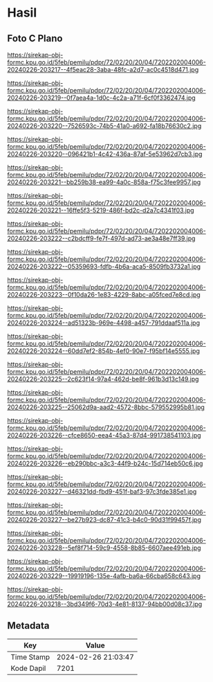# Hasil

## Foto C Plano

https://sirekap-obj-formc.kpu.go.id/5feb/pemilu/pdpr/72/02/20/20/04/7202202004006-20240226-203217--4f5eac28-3aba-48fc-a2d7-ac0c4518d471.jpg

https://sirekap-obj-formc.kpu.go.id/5feb/pemilu/pdpr/72/02/20/20/04/7202202004006-20240226-203219--0f7aea4a-1d0c-4c2a-a71f-6cf0f3362474.jpg

https://sirekap-obj-formc.kpu.go.id/5feb/pemilu/pdpr/72/02/20/20/04/7202202004006-20240226-203220--7526593c-74b5-41a0-a692-fa18b76630c2.jpg

https://sirekap-obj-formc.kpu.go.id/5feb/pemilu/pdpr/72/02/20/20/04/7202202004006-20240226-203220--096421b1-4c42-436a-87af-5e53962d7cb3.jpg

https://sirekap-obj-formc.kpu.go.id/5feb/pemilu/pdpr/72/02/20/20/04/7202202004006-20240226-203221--bb259b38-ea99-4a0c-858a-f75c3fee9957.jpg

https://sirekap-obj-formc.kpu.go.id/5feb/pemilu/pdpr/72/02/20/20/04/7202202004006-20240226-203221--16ffe5f3-5219-486f-bd2c-d2a7c4341f03.jpg

https://sirekap-obj-formc.kpu.go.id/5feb/pemilu/pdpr/72/02/20/20/04/7202202004006-20240226-203222--c2bdcff9-fe7f-497d-ad73-ae3a48e7ff39.jpg

https://sirekap-obj-formc.kpu.go.id/5feb/pemilu/pdpr/72/02/20/20/04/7202202004006-20240226-203222--05359693-fdfb-4b6a-aca5-8509fb3732a1.jpg

https://sirekap-obj-formc.kpu.go.id/5feb/pemilu/pdpr/72/02/20/20/04/7202202004006-20240226-203223--0f10da26-1e83-4229-8abc-a05fced7e8cd.jpg

https://sirekap-obj-formc.kpu.go.id/5feb/pemilu/pdpr/72/02/20/20/04/7202202004006-20240226-203224--ad51323b-969e-4498-a457-791ddaaf511a.jpg

https://sirekap-obj-formc.kpu.go.id/5feb/pemilu/pdpr/72/02/20/20/04/7202202004006-20240226-203224--60dd7ef2-854b-4ef0-90e7-f95bf14e5555.jpg

https://sirekap-obj-formc.kpu.go.id/5feb/pemilu/pdpr/72/02/20/20/04/7202202004006-20240226-203225--2c623f14-97a4-462d-be8f-961b3d13c149.jpg

https://sirekap-obj-formc.kpu.go.id/5feb/pemilu/pdpr/72/02/20/20/04/7202202004006-20240226-203225--25062d9a-aad2-4572-8bbc-579552995b81.jpg

https://sirekap-obj-formc.kpu.go.id/5feb/pemilu/pdpr/72/02/20/20/04/7202202004006-20240226-203226--cfce8650-eea4-45a3-87d4-991738541103.jpg

https://sirekap-obj-formc.kpu.go.id/5feb/pemilu/pdpr/72/02/20/20/04/7202202004006-20240226-203226--eb290bbc-a3c3-44f9-b24c-15d714eb50c6.jpg

https://sirekap-obj-formc.kpu.go.id/5feb/pemilu/pdpr/72/02/20/20/04/7202202004006-20240226-203227--d46321dd-fbd9-451f-baf3-97c3fde385e1.jpg

https://sirekap-obj-formc.kpu.go.id/5feb/pemilu/pdpr/72/02/20/20/04/7202202004006-20240226-203227--be27b923-dc87-41c3-b4c0-90d31f99457f.jpg

https://sirekap-obj-formc.kpu.go.id/5feb/pemilu/pdpr/72/02/20/20/04/7202202004006-20240226-203228--5ef8f714-59c9-4558-8b85-6607aee491eb.jpg

https://sirekap-obj-formc.kpu.go.id/5feb/pemilu/pdpr/72/02/20/20/04/7202202004006-20240226-203229--19919196-135e-4afb-ba6a-66cba658c643.jpg

https://sirekap-obj-formc.kpu.go.id/5feb/pemilu/pdpr/72/02/20/20/04/7202202004006-20240226-203218--3bd349f6-70d3-4e81-8137-94bb00d08c37.jpg


## Metadata

| Key        | Value               |
| ---------- | ------------------- |
| Time Stamp | 2024-02-26 21:03:47 |
| Kode Dapil | 7201                |



